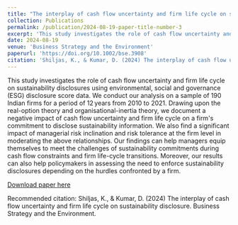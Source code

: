 ```yaml
---
title: "The interplay of cash flow uncertainty and firm life cycle on sustainability disclosure"
collection: Publications
permalink: /publication/2024-08-19-paper-title-number-3
excerpt: 'This study investigates the role of cash flow uncertainty and firm life cycle on sustainability disclosures using environmental, social and governance (ESG) disclosure score data. We conduct our analysis on a sample of 190 Indian firms for a period of 12 years from 2010 to 2021. Drawing upon the real-option theory and organisational-inertia theory, we document a negative impact of cash flow uncertainty and firm life cycle on a firm's commitment to disclose sustainability information. We also find a significant impact of managerial risk inclination and risk tolerance at the firm level in moderating the above relationships. Our findings can help managers equip themselves to meet the challenges of sustainability commitments during cash flow constraints and firm life-cycle transitions. Moreover, our results can also help policymakers in assessing the need to enforce sustainability disclosures depending on the hurdles confronted by a firm.'
date: 2024-08-19
venue: 'Business Strategy and the Environment'
paperurl: 'https://doi.org/10.1002/bse.3908'
citation: 'Shiljas, K., & Kumar, D. (2024) The interplay of cash flow uncertainty and firm life cycle on sustainability disclosure. Business Strategy and the Environment.'
---
```


This study investigates the role of cash flow uncertainty and firm life cycle on sustainability disclosures using environmental, social and governance (ESG) disclosure score data. We conduct our analysis on a sample of 190 Indian firms for a period of 12 years from 2010 to 2021. Drawing upon the real-option theory and organisational-inertia theory, we document a negative impact of cash flow uncertainty and firm life cycle on a firm's commitment to disclose sustainability information. We also find a significant impact of managerial risk inclination and risk tolerance at the firm level in moderating the above relationships. Our findings can help managers equip themselves to meet the challenges of sustainability commitments during cash flow constraints and firm life-cycle transitions. Moreover, our results can also help policymakers in assessing the need to enforce sustainability disclosures depending on the hurdles confronted by a firm.

[Download paper here](https://doi.org/10.1002/bse.3908)

Recommended citation: Shiljas, K., & Kumar, D. (2024) The interplay of cash flow uncertainty and firm life cycle on sustainability disclosure. Business Strategy and the Environment.
